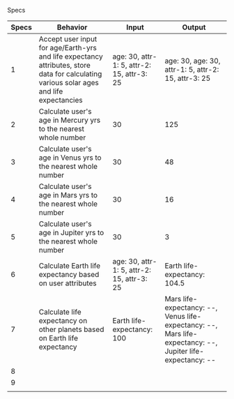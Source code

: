 Specs

|  Specs | Behavior | Input | Output |
|---|---|---|---|
| 1 | Accept user input for age/Earth-yrs and life expectancy attributes, store data for calculating various solar ages and life expectancies | age: 30, attr-1: 5, attr-2: 15, attr-3: 25 | age: 30, age: 30, attr-1: 5, attr-2: 15, attr-3: 25 |
| 2 | Calculate user's age in Mercury yrs to the nearest whole number | 30 | 125 |
| 3 | Calculate user's age in Venus yrs to the nearest whole number | 30 | 48 |
| 4 | Calculate user's age in Mars yrs to the nearest whole number | 30 | 16 |
| 5 | Calculate user's age in Jupiter yrs to the nearest whole number | 30 | 3 |
| 6 | Calculate Earth life expectancy based on user attributes | age: 30, attr-1: 5, attr-2: 15, attr-3: 25 | Earth life-expectancy: 104.5 |
| 7 | Calculate life expectancy on other planets based on Earth life expectancy | Earth life-expectancy: 100 | Mars life-expectancy: --, Venus life-expectancy: --, Mars life-expectancy: --, Jupiter life-expectancy: -- |
| 8 |   |   |   |
| 9 |   |   |   |
|   |   |   |   |